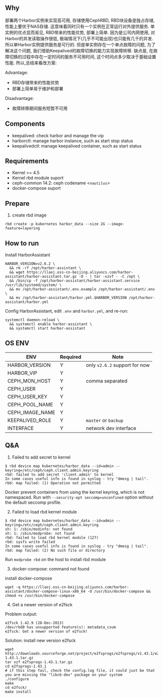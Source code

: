 ## Why

部署两个Harbor实例来实现高可用, 存储使用CephRBD, RBD块设备是独占存储, 性能上要优于NAS存储.
这意味着同时只有一个实例在正常运行对外提供服务. 单实例的优点显而易见, RBD带来的性能优势, 部署上简单. 因为是公司内网使用, 对Harbor的并发读取操作很低, 极端情况下(几乎不可能出现)也只能有几千的并发. 所以单Harbor实例提供服务是可行的.
但是单实例存在一个单点故障的问题, 为了解决这个问题, 我们借助Keepalived的故障切换的能力实现故障转移. 缺点是, 在故障切换的过程中存在一定时间的服务不可用时间, 这个时间点多少取决于基础设置性能. 所以,总结来看改方案:

Advantage:

- RBD存储带来的性能优势
- 部署上简单易于维护和部署

Disadvantage:

- 故障转移期间服务短暂不可用

## Components

- keepalived: check harbor and manage the vip
- harborctl: manage harbor instance, such as start stop status
- keepalivedctl: manage keepalived container, such as start status

## Requirements

- Kernel >= 4.5
- Kernel rbd module suport
- ceph-common 14.2: ceph codename <`nautilus`>
- docker-compose suport

## Prepare

1. create rbd image

```
rbd create -p kubernetes harbor_data --size 2G --image-feature=layering
```

## How to run

Install HarborAssistant

```shell
HARBOR_VERSION=v2.6.2 \
  && rm -rf /opt/harbor-assistant \
  && wget https://llaoj.oss-cn-beijing.aliyuncs.com/harbor-assistant/harbor-assistant.tar.gz -O - | tar -xzvf - -C /opt \
  && /bin/cp -f /opt/harbor-assistant/harbor-assistant.service /usr/lib/systemd/system/ \
  && mv /opt/harbor-assistant/.env.example /opt/harbor-assistant/.env \
  && mv /opt/harbor-assistant/harbor.yml.$HARBOR_VERSION /opt/harbor-assistant/harbor.yml
```

Config HarborAssistant, edit `.env` and `harbor.yml`, and re-run:

```
systemctl daemon-reload \
  && systemctl enable harbor-assistant \
  && systemctl start harbor-assistant
```

## OS ENV

| ENV             | Required | Note                          |
| --------------- | -------- | ----------------------------- |
| HARBOR_VERSION  | Y        | only `v2.6.2` support for now |
| HARBOR_VIP      | Y        |                               |
| CEPH_MON_HOST   | Y        | comma separated               |
| CEPH_USER       | Y        |                               |
| CEPH_USER_KEY   | Y        |                               |
| CEPH_POOL_NAME  | Y        |                               |
| CEPH_IMAGE_NAME | Y        |                               |
| KEEPALIVED_ROLE | Y        | `master` or `backup`          |
| INTERFACE       | Y        | network dev interface         |


## Q&A

1. Failed to add secret to kernel

```shell
$ rbd device map kubernetes/harbor_data --id=admin --keyring=/etc/ceph/ceph.client.admin.keyring 
rbd: failed to add secret 'client.admin' to kernel
In some cases useful info is found in syslog - try "dmesg | tail".
rbd: map failed: (1) Operation not permitted
```

Docker prevent containers from using the kernel keyring, which is not namespaced. Run with `--security-opt seccomp=unconfined` option without the default seccomp profile.

2. Failed to load rbd kernel module

```shell
$ rbd device map kubernetes/harbor_data --id=admin --keyring=/etc/ceph/ceph.client.admin.keyring
sh: 1: /sbin/modinfo: not found
sh: 1: /sbin/modprobe: not found
rbd: failed to load rbd kernel module (127)
rbd: sysfs write failed
In some cases useful info is found in syslog - try "dmesg | tail".
rbd: map failed: (2) No such file or directory
```

Run `modprobe rbd` on the host to install rbd module

3. docker-compose: command not found

install docker-compose

```shell
wget -q https://llaoj.oss-cn-beijing.aliyuncs.com/harbor-assistant/docker-compose-linux-x86_64 -O /usr/bin/docker-compose && chmod +x /usr/bin/docker-compose
```

4. Get a newer version of e2fsck

Problem output:

```
e2fsck 1.42.9 (28-Dec-2013) 
/dev/rbd0 has unsupported feature(s): metadata_csum 
e2fsck: Get a newer version of e2fsck!
```

Solution: install new version e2fsck

```shell
wget http://downloads.sourceforge.net/project/e2fsprogs/e2fsprogs/v1.43.1/e2fsprogs-1.43.1.tar.gz
tar xzf e2fsprogs-1.43.1.tar.gz
cd e2fsprogs-1.43.1
# if this step fail, check the config.log file, it could just be that you are missing the "libc6-dev" package on your system
./configure
make
cd e2fsck/
make install
```